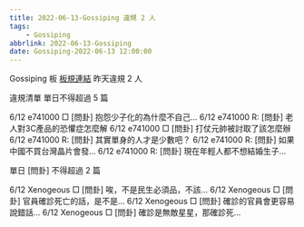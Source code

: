 ```yaml
---
title: 2022-06-13-Gossiping 違規 2 人
tags:
    - Gossiping
abbrlink: 2022-06-13-Gossiping
date: Gossiping-2022-06-13 12:00:00
---
```

Gossiping 板 [板規連結](https://www.ptt.cc/bbs/Gossiping/M.1637425085.A.07D.html)
昨天違規 2 人
<!-- more -->

違規清單
單日不得超過 5 篇

6/12 e741000 □ [問卦] 抱怨少子化的為什麼不自己…
6/12 e741000 R: [問卦] 老人對3C產品的恐懼症怎麼解
6/12 e741000 □ [問卦] 打仗元帥被討取了該怎麼辦
6/12 e741000 R: [問卦] 其實單身的人才是少數吧？
6/12 e741000 R: [問卦] 如果中國不買台灣晶片會發…
6/12 e741000 R: [問卦] 現在年輕人都不想結婚生子…

單日 [問卦] 不得超過 2 篇

6/12 Xenogeous □ [問卦] 唉，不是民生必須品，不該…
6/12 Xenogeous □ [問卦] 官員確診死亡的話，是不是…
6/12 Xenogeous □ [問卦] 確診的官員會更容易說錯話…
6/12 Xenogeous □ [問卦] 確診是無敵星星，那確診死…